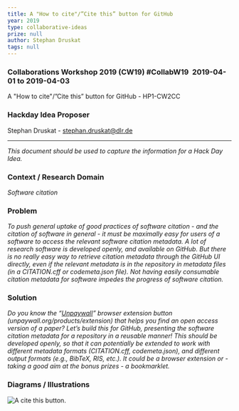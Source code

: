 ```yaml
---
title: A "How to cite"/”Cite this” button for GitHub
year: 2019
type: collaborative-ideas
prize: null
author: Stephan Druskat
tags: null
---
```

### Collaborations Workshop 2019 (CW19) #CollabW19  2019-04-01 to 2019-04-03

A "How to cite"/”Cite this” button for GitHub - HP1-CW2CC


### **Hackday Idea Proposer**

Stephan Druskat - stephan.druskat@dlr.de

---


_This document should be used to capture the information for a Hack Day Idea._


### **Context / Research Domain**

_Software citation_


### **Problem**

_To push general uptake of good practices of software citation - and the citation of software in general - it must be maximally easy for users of a software to access the relevant software citation metadata. A lot of research software is developed openly, and available on GitHub. But there is no really easy way to retrieve citation metadata through the GitHub UI directly, even if the relevant metadata is in the repository in metadata files (in a CITATION.cff or codemeta.json file). Not having easily consumable citation metadata for software impedes the progress of software citation._


### **Solution**

_Do you know the “[Unpaywall](https://unpaywall.org/products/extension)” browser extension button (unpaywall.org/products/extension) that helps you find an open access version of a paper? Let’s build this for GitHub, presenting the software citation metadata for a repository in a reusable manner! This should be developed openly, so that it can potentially be extended to work with different metadata formats (CITATION.cff, codemeta.json), and different output formats (e.g., BibTeX, RIS, etc.). It could be a browser extension or - taking a good aim at the bonus prizes - a bookmarklet._


### **Diagrams / Illustrations**


![A cite this button.](../images/cw19-citethis.jpg)
